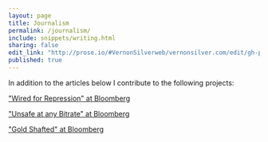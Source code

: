 ```yaml
---
layout: page
title: Journalism
permalink: /journalism/
include: snippets/writing.html
sharing: false
edit_link: "http://prose.io/#VernonSilverweb/vernonsilver.com/edit/gh-pages/_data/writing.yaml"
published: true
---
```


In addition to the articles below I contribute to the following projects:  

["Wired for Repression" at Bloomberg](http://topics.bloomberg.com/wired-for-repression/)

["Unsafe at any Bitrate" at Bloomberg](http://topics.bloomberg.com/unsafe-at-any-bitrate/)

["Gold Shafted" at Bloomberg](http://topics.bloomberg.com/gold-shafted/)